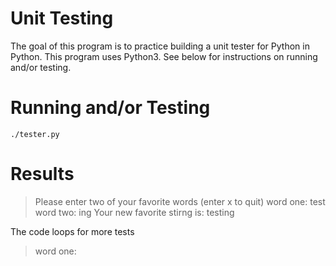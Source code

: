 # Unit Testing
The goal of this program is to practice building a unit tester for
Python in Python. This program uses Python3. See below for instructions
on running and/or testing.


# Running and/or Testing
    ./tester.py


# Results
> Please enter two of your favorite words (enter x to quit)
> word one: test
> word two: ing
> Your new favorite stirng is: testing

The code loops for more tests
> word one: